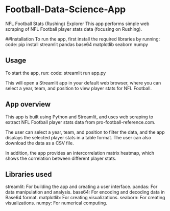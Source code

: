 # Football-Data-Science-App
NFL Football Stats (Rushing) Explorer
This app performs simple web scraping of NFL Football player stats data (focusing on Rushing).


##Installation
To run the app, first install the required libraries by running:
code: pip install streamlit pandas base64 matplotlib seaborn numpy


## Usage

To start the app, run:
code: streamlit run app.py

This will open a Streamlit app in your default web browser, where you can select a year, team, and position to view player stats for NFL Football.


## App overview
This app is built using Python and Streamlit, and uses web scraping to extract NFL Football player stats data from pro-football-reference.com.

The user can select a year, team, and position to filter the data, and the app displays the selected player stats in a table format. The user can also download the data as a CSV file.

In addition, the app provides an intercorrelation matrix heatmap, which shows the correlation between different player stats.


## Libraries used
streamlit: For building the app and creating a user interface.
pandas: For data manipulation and analysis.
base64: For encoding and decoding data in Base64 format.
matplotlib: For creating visualizations.
seaborn: For creating visualizations.
numpy: For numerical computing.




